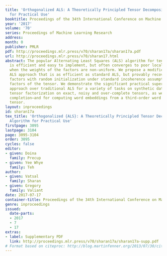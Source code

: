 ```yaml
---
title: 'Orthogonalized ALS: A Theoretically Principled Tensor Decomposition Algorithm
  for Practical Use'
booktitle: Proceedings of the 34th International Conference on Machine Learning
year: '2017'
volume: '70'
series: Proceedings of Machine Learning Research
address: 
month: 0
publisher: PMLR
pdf: http://proceedings.mlr.press/v70/sharan17a/sharan17a.pdf
url: http://proceedings.mlr.press/v70/sharan17.html
abstract: The popular Alternating Least Squares (ALS) algorithm for tensor decomposition
  is efficient and easy to implement, but often converges to poor local optima—particularly
  when the weights of the factors are non-uniform. We propose a modification of the
  ALS approach that is as efficient as standard ALS, but provably recovers the true
  factors with random initialization under standard incoherence assumptions on the
  factors of the tensor. We demonstrate the significant practical superiority of our
  approach over traditional ALS for a variety of tasks on synthetic data—including
  tensor factorization on exact, noisy and over-complete tensors, as well as tensor
  completion—and for computing word embeddings from a third-order word tri-occurrence
  tensor.
layout: inproceedings
id: sharan17a
tex_title: 'Orthogonalized {ALS}: A Theoretically Principled Tensor Decomposition
  Algorithm for Practical Use'
firstpage: 3095
lastpage: 3104
page: 3095-3104
order: 3095
cycles: false
editor:
- given: Doina
  family: Precup
- given: Yee Whye
  family: Teh
author:
- given: Vatsal
  family: Sharan
- given: Gregory
  family: Valiant
date: 2017-07-17
container-title: Proceedings of the 34th International Conference on Machine Learning
genre: inproceedings
issued:
  date-parts:
  - 2017
  - 7
  - 17
extras:
- label: Supplementary PDF
  link: http://proceedings.mlr.press/v70/sharan17a/sharan17a-supp.pdf
# Format based on citeproc: http://blog.martinfenner.org/2013/07/30/citeproc-yaml-for-bibliographies/
---
```

